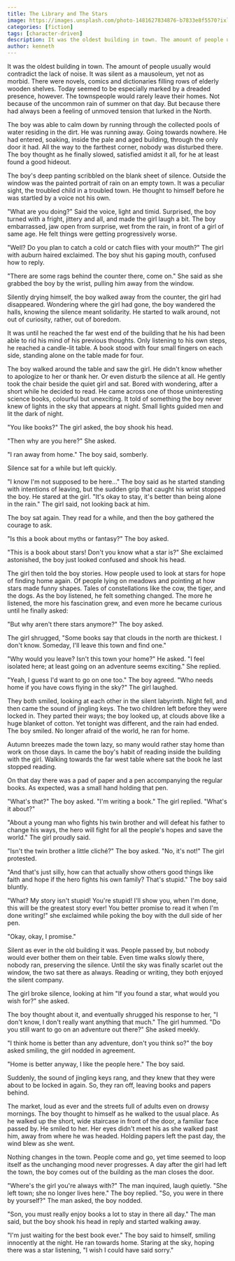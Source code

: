 ```yaml
---
title: The Library and The Stars
image: https://images.unsplash.com/photo-1481627834876-b7833e8f5570?ixlib=rb-1.2.1&ixid=MnwxMjA3fDB8MHxwaG90by1wYWdlfHx8fGVufDB8fHx8&auto=format&fit=crop&w=2128&q=80
categories: [fiction]
tags: [character-driven]
description: It was the oldest building in town. The amount of people usually would contradict the lack of noise. It was silent as a mausoleum, yet not as morbid. 
author: kenneth
---
```


It was the oldest building in town. The amount of people usually would contradict the lack of noise. It was silent as a mausoleum, yet not as morbid. There were novels, comics and dictionaries filling rows of elderly wooden shelves. Today seemed to be especially marked by a dreaded presence, however. The townspeople would rarely leave their homes. Not because of the uncommon rain of summer on that day. But because there had always been a feeling of unmoved tension that lurked in the North.

The boy was able to calm down by running through the collected pools of water residing in the dirt. He was running away. Going towards nowhere. He had entered, soaking, inside the pale and aged building, through the only door it had. All the way to the farthest corner, nobody was disturbed there. The boy thought as he finally slowed, satisfied amidst it all, for he at least found a good hideout.

The boy's deep panting scribbled on the blank sheet of silence. Outside the window was the painted portrait of rain on an empty town. It was a peculiar sight, the troubled child in a troubled town. He thought to himself before he was startled by a voice not his own.

"What are you doing?" Said the voice, light and timid. Surprised, the boy turned with a fright, jittery and all, and made the girl laugh a bit. The boy embarrassed, jaw open from surprise, wet from the rain, in front of a girl of same age. He felt things were getting progressively worse.

"Well? Do you plan to catch a cold or catch flies with your mouth?" The girl with auburn haired exclaimed. The boy shut his gaping mouth, confused how to reply.

"There are some rags behind the counter there, come on." She said as she grabbed the boy by the wrist, pulling him away from the window.

Silently drying himself, the boy walked away from the counter, the girl had disappeared. Wondering where the girl had gone, the boy wandered the halls, knowing the silence meant solidarity. He started to walk around, not out of curiosity, rather, out of boredom.

It was until he reached the far west end of the building that he his had been able to rid his mind of his previous thoughts. Only listening to his own steps, he reached a candle-lit table. A book stood with four small fingers on each side, standing alone on the table made for four.

The boy walked around the table and saw the girl. He didn't know whether to apologize to her or thank her. Or even disturb the silence at all. He gently took the chair beside the quiet girl and sat. Bored with wondering, after a short while he decided to read. He came across one of those uninteresting science books, colourful but unexciting. It told of something the boy never knew of lights in the sky that appears at night. Small lights guided men and lit the dark of night.

"You like books?" The girl asked, the boy shook his head.

"Then why are you here?" She asked.

"I ran away from home." The boy said, somberly.

Silence sat for a while but left quickly.

"I know I'm not supposed to be here..." The boy said as he started standing with intentions of leaving, but the sudden grip that caught his wrist stopped the boy. He stared at the girl. "It's okay to stay, it's better than being alone in the rain." The girl said, not looking back at him.

The boy sat again. They read for a while, and then the boy gathered the courage to ask.

"Is this a book about myths or fantasy?" The boy asked.

"This is a book about stars! Don't you know what a star is?" She exclaimed astonished, the boy just looked confused and shook his head.

The girl then told the boy stories. How people used to look at stars for hope of finding home again. Of people lying on meadows and pointing at how stars made funny shapes. Tales of constellations like the cow, the tiger, and the dogs. As the boy listened, he felt something changed. The more he listened, the more his fascination grew, and even more he became curious until he finally asked:

"But why aren't there stars anymore?" The boy asked.

The girl shrugged, "Some books say that clouds in the north are thickest. I don't know. Someday, I'll leave this town and find one."

"Why would you leave? Isn't this town your home?" He asked. "I feel isolated here; at least going on an adventure seems exciting." She replied.

"Yeah, I guess I'd want to go on one too." The boy agreed. "Who needs home if you have cows flying in the sky?" The girl laughed.

They both smiled, looking at each other in the silent labyrinth. Night fell, and then came the sound of jingling keys. The two children left before they were locked in. They parted their ways; the boy looked up, at clouds above like a huge blanket of cotton. Yet tonight was different, and the rain had ended. The boy smiled. No longer afraid of the world, he ran for home.

Autumn breezes made the town lazy, so many would rather stay home than work on those days. In came the boy's habit of reading inside the building with the girl. Walking towards the far west table where sat the book he last stopped reading.

On that day there was a pad of paper and a pen accompanying the regular books. As expected, was a small hand holding that pen.

"What's that?" The boy asked. "I'm writing a book." The girl replied. "What's it about?"

"About a young man who fights his twin brother and will defeat his father to change his ways, the hero will fight for all the people's hopes and save the world." The girl proudly said.

"Isn't the twin brother a little cliché?" The boy asked. "No, it's not!" The girl protested.

"And that's just silly, how can that actually show others good things like faith and hope if the hero fights his own family? That's stupid." The boy said bluntly.

"What? My story isn't stupid! You're stupid! I'll show you, when I'm done, this will be the greatest story ever! You better promise to read it when I'm done writing!" she exclaimed while poking the boy with the dull side of her pen.

"Okay, okay, I promise."

Silent as ever in the old building it was. People passed by, but nobody would ever bother them on their table. Even time walks slowly there, nobody ran, preserving the silence. Until the sky was finally scarlet out the window, the two sat there as always. Reading or writing, they both enjoyed the silent company.

The girl broke silence, looking at him "If you found a star, what would you wish for?" she asked.

The boy thought about it, and eventually shrugged his response to her, "I don't know, I don't really want anything that much." The girl hummed. "Do you still want to go on an adventure out there?" She asked meekly.

"I think home is better than any adventure, don't you think so?" the boy asked smiling, the girl nodded in agreement.

"Home is better anyway, I like the people here." The boy said.

Suddenly, the sound of jingling keys rang, and they knew that they were about to be locked in again. So, they ran off, leaving books and papers behind.

The market, loud as ever and the streets full of adults even on drowsy mornings. The boy thought to himself as he walked to the usual place. As he walked up the short, wide staircase in front of the door, a familiar face passed by. He smiled to her. Her eyes didn't meet his as she walked past him, away from where he was headed. Holding papers left the past day, the wind blew as she went.

Nothing changes in the town. People come and go, yet time seemed to loop itself as the unchanging mood never progresses. A day after the girl had left the town, the boy comes out of the building as the man closes the door.

"Where's the girl you're always with?" The man inquired, laugh quietly. "She left town; she no longer lives here." The boy replied. "So, you were in there by yourself?" The man asked, the boy nodded.

"Son, you must really enjoy books a lot to stay in there all day." The man said, but the boy shook his head in reply and started walking away.

"I'm just waiting for the best book ever." The boy said to himself, smiling innocently at the night. He ran towards home. Staring at the sky, hoping there was a star listening, "I wish I could have said sorry."
